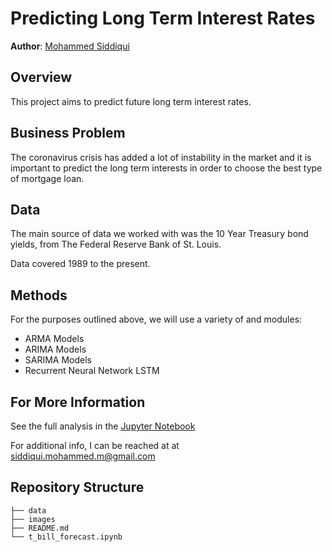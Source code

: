 

# Predicting Long Term Interest Rates


**Author**: [Mohammed Siddiqui](mailto:siddiqui.mohammed.m@gmail.com)

## **Overview**
 
This project aims to predict future long term interest rates.

## **Business Problem**


The coronavirus crisis has added a lot of instability in the market and it is important to predict the long term interests in order to choose the best type of mortgage loan.


## **Data**

The main source of data we worked with was the 10 Year Treasury bond yields, from The Federal Reserve Bank of St. Louis.

Data covered 1989 to the present.

## **Methods**

For the purposes outlined above, we will use a variety of and modules:

* ARMA Models
* ARIMA Models
* SARIMA Models
* Recurrent Neural Network LSTM


## **For More Information**

See the full analysis in the [Jupyter Notebook](t_bill_forecast.ipynb)

For additional info, I can be reached at  at [siddiqui.mohammed.m@gmail.com](mailto:siddiqui.mohammed.m@gmail.com)



## Repository Structure

```
├── data
├── images
├── README.md
└── t_bill_forecast.ipynb
```